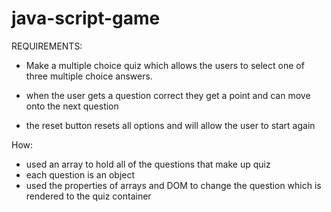 # java-script-game

REQUIREMENTS:

- Make a multiple choice quiz which allows the users to select one of three multiple choice answers.

- when the user gets a question correct they get a point and can move onto the next question

- the reset button resets all options and will allow the user to start again

How:

- used an array to hold all of the questions that make up quiz
- each question is an object
- used the properties of arrays and DOM to change the question which is rendered to the quiz container
